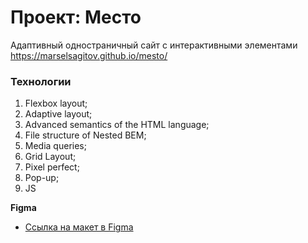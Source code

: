 # Проект: Место

Адаптивный одностраничный сайт
с интерактивными элементами https://marselsagitov.github.io/mesto/

### Технологии

1. Flexbox layout;
2. Adaptive layout;
3. Advanced semantics of the HTML language;
4. File structure of Nested BEM;
5. Media queries;
6. Grid Layout;
7. Pixel perfect;
8. Pop-up;
9. JS


**Figma**

* [Ссылка на макет в Figma](https://www.figma.com/file/2cn9N9jSkmxD84oJik7xL7/JavaScript.-Sprint-4?node-id=0%3A1)
